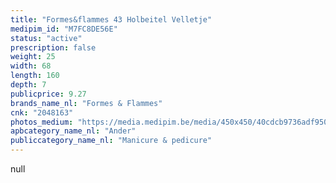 ```yaml
---
title: "Formes&flammes 43 Holbeitel Velletje"
medipim_id: "M7FC8DE56E"
status: "active"
prescription: false
weight: 25
width: 68
length: 160
depth: 7
publicprice: 9.27
brands_name_nl: "Formes & Flammes"
cnk: "2048163"
photos_medium: "https://media.medipim.be/media/450x450/40cdcb9736adf95011fdee08e6a21810.jpg"
apbcategory_name_nl: "Ander"
publiccategory_name_nl: "Manicure & pedicure"
---
```

null
